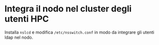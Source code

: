 # Integra il nodo nel cluster degli utenti HPC

Installa `nslcd` e modifica `/etc/nsswitch.conf`
in modo da integrare gli utenti ldap nel nodo.

